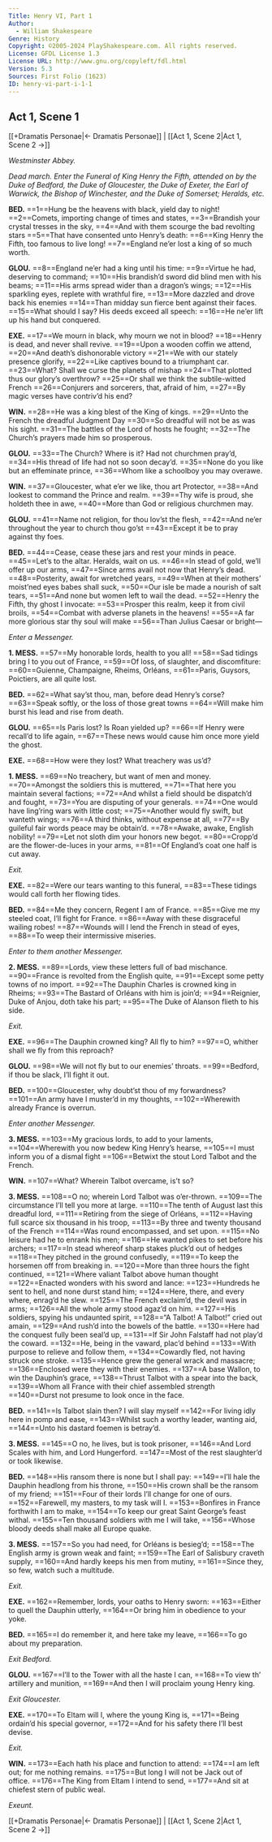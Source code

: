 ```yaml
---
Title: Henry VI, Part 1
Author: 
  - William Shakespeare
Genre: History
Copyright: ©2005-2024 PlayShakespeare.com. All rights reserved.
License: GFDL License 1.3
License URL: http://www.gnu.org/copyleft/fdl.html
Version: 5.3
Sources: First Folio (1623)
ID: henry-vi-part-i-1-1
---
```


## Act 1, Scene 1
[[+Dramatis Personae|← Dramatis Personae]] | [[Act 1, Scene 2|Act 1, Scene 2 →]]

*Westminster Abbey.*

*Dead march. Enter the Funeral of King Henry the Fifth, attended on by the Duke of Bedford, the Duke of Gloucester, the Duke of Exeter, the Earl of Warwick, the Bishop of Winchester, and the Duke of Somerset; Heralds, etc.*

**BED.**
==1==Hung be the heavens with black, yield day to night!
==2==Comets, importing change of times and states,
==3==Brandish your crystal tresses in the sky,
==4==And with them scourge the bad revolting stars
==5==That have consented unto Henry’s death:
==6==King Henry the Fifth, too famous to live long!
==7==England ne’er lost a king of so much worth.

**GLOU.**
==8==England ne’er had a king until his time:
==9==Virtue he had, deserving to command;
==10==His brandish’d sword did blind men with his beams;
==11==His arms spread wider than a dragon’s wings;
==12==His sparkling eyes, replete with wrathful fire,
==13==More dazzled and drove back his enemies
==14==Than midday sun fierce bent against their faces.
==15==What should I say? His deeds exceed all speech:
==16==He ne’er lift up his hand but conquered.

**EXE.**
==17==We mourn in black, why mourn we not in blood?
==18==Henry is dead, and never shall revive.
==19==Upon a wooden coffin we attend,
==20==And death’s dishonorable victory
==21==We with our stately presence glorify,
==22==Like captives bound to a triumphant car.
==23==What? Shall we curse the planets of mishap
==24==That plotted thus our glory’s overthrow?
==25==Or shall we think the subtile-witted French
==26==Conjurers and sorcerers, that, afraid of him,
==27==By magic verses have contriv’d his end?

**WIN.**
==28==He was a king blest of the King of kings.
==29==Unto the French the dreadful Judgment Day
==30==So dreadful will not be as was his sight.
==31==The battles of the Lord of hosts he fought;
==32==The Church’s prayers made him so prosperous.

**GLOU.**
==33==The Church? Where is it? Had not churchmen pray’d,
==34==His thread of life had not so soon decay’d.
==35==None do you like but an effeminate prince,
==36==Whom like a schoolboy you may overawe.

**WIN.**
==37==Gloucester, what e’er we like, thou art Protector,
==38==And lookest to command the Prince and realm.
==39==Thy wife is proud, she holdeth thee in awe,
==40==More than God or religious churchmen may.

**GLOU.**
==41==Name not religion, for thou lov’st the flesh,
==42==And ne’er throughout the year to church thou go’st
==43==Except it be to pray against thy foes.

**BED.**
==44==Cease, cease these jars and rest your minds in peace.
==45==Let’s to the altar. Heralds, wait on us.
==46==In stead of gold, we’ll offer up our arms,
==47==Since arms avail not now that Henry’s dead.
==48==Posterity, await for wretched years,
==49==When at their mothers’ moist’ned eyes babes shall suck,
==50==Our isle be made a nourish of salt tears,
==51==And none but women left to wail the dead.
==52==Henry the Fifth, thy ghost I invocate:
==53==Prosper this realm, keep it from civil broils,
==54==Combat with adverse planets in the heavens!
==55==A far more glorious star thy soul will make
==56==Than Julius Caesar or bright⁠—

*Enter a Messenger.*

**1. MESS.**
==57==My honorable lords, health to you all!
==58==Sad tidings bring I to you out of France,
==59==Of loss, of slaughter, and discomfiture:
==60==Guienne, Champaigne, Rheims, Orléans,
==61==Paris, Guysors, Poictiers, are all quite lost.

**BED.**
==62==What say’st thou, man, before dead Henry’s corse?
==63==Speak softly, or the loss of those great towns
==64==Will make him burst his lead and rise from death.

**GLOU.**
==65==Is Paris lost? Is Roan yielded up?
==66==If Henry were recall’d to life again,
==67==These news would cause him once more yield the ghost.

**EXE.**
==68==How were they lost? What treachery was us’d?

**1. MESS.**
==69==No treachery, but want of men and money.
==70==Amongst the soldiers this is muttered,
==71==That here you maintain several factions;
==72==And whilst a field should be dispatch’d and fought,
==73==You are disputing of your generals.
==74==One would have ling’ring wars with little cost;
==75==Another would fly swift, but wanteth wings;
==76==A third thinks, without expense at all,
==77==By guileful fair words peace may be obtain’d.
==78==Awake, awake, English nobility!
==79==Let not sloth dim your honors new begot.
==80==Cropp’d are the flower-de-luces in your arms,
==81==Of England’s coat one half is cut away.

*Exit.*

**EXE.**
==82==Were our tears wanting to this funeral,
==83==These tidings would call forth her flowing tides.

**BED.**
==84==Me they concern, Regent I am of France.
==85==Give me my steeled coat, I’ll fight for France.
==86==Away with these disgraceful wailing robes!
==87==Wounds will I lend the French in stead of eyes,
==88==To weep their intermissive miseries.

*Enter to them another Messenger.*

**2. MESS.**
==89==Lords, view these letters full of bad mischance.
==90==France is revolted from the English quite,
==91==Except some petty towns of no import.
==92==The Dauphin Charles is crowned king in Rheims;
==93==The Bastard of Orléans with him is join’d;
==94==Reignier, Duke of Anjou, doth take his part;
==95==The Duke of Alanson flieth to his side.

*Exit.*

**EXE.**
==96==The Dauphin crowned king? All fly to him?
==97==O, whither shall we fly from this reproach?

**GLOU.**
==98==We will not fly but to our enemies’ throats.
==99==Bedford, if thou be slack, I’ll fight it out.

**BED.**
==100==Gloucester, why doubt’st thou of my forwardness?
==101==An army have I muster’d in my thoughts,
==102==Wherewith already France is overrun.

*Enter another Messenger.*

**3. MESS.**
==103==My gracious lords, to add to your laments,
==104==Wherewith you now bedew King Henry’s hearse,
==105==I must inform you of a dismal fight
==106==Betwixt the stout Lord Talbot and the French.

**WIN.**
==107==What? Wherein Talbot overcame, is’t so?

**3. MESS.**
==108==O no; wherein Lord Talbot was o’er-thrown.
==109==The circumstance I’ll tell you more at large.
==110==The tenth of August last this dreadful lord,
==111==Retiring from the siege of Orléans,
==112==Having full scarce six thousand in his troop,
==113==By three and twenty thousand of the French
==114==Was round encompassed, and set upon.
==115==No leisure had he to enrank his men;
==116==He wanted pikes to set before his archers;
==117==In stead whereof sharp stakes pluck’d out of hedges
==118==They pitched in the ground confusedly,
==119==To keep the horsemen off from breaking in.
==120==More than three hours the fight continued,
==121==Where valiant Talbot above human thought
==122==Enacted wonders with his sword and lance:
==123==Hundreds he sent to hell, and none durst stand him;
==124==Here, there, and every where, enrag’d he slew.
==125==The French exclaim’d, the devil was in arms;
==126==All the whole army stood agaz’d on him.
==127==His soldiers, spying his undaunted spirit,
==128==“A Talbot! A Talbot!” cried out amain,
==129==And rush’d into the bowels of the battle.
==130==Here had the conquest fully been seal’d up,
==131==If Sir John Falstaff had not play’d the coward.
==132==He, being in the vaward, plac’d behind
==133==With purpose to relieve and follow them,
==134==Cowardly fled, not having struck one stroke.
==135==Hence grew the general wrack and massacre;
==136==Enclosed were they with their enemies.
==137==A base Wallon, to win the Dauphin’s grace,
==138==Thrust Talbot with a spear into the back,
==139==Whom all France with their chief assembled strength
==140==Durst not presume to look once in the face.

**BED.**
==141==Is Talbot slain then? I will slay myself
==142==For living idly here in pomp and ease,
==143==Whilst such a worthy leader, wanting aid,
==144==Unto his dastard foemen is betray’d.

**3. MESS.**
==145==O no, he lives, but is took prisoner,
==146==And Lord Scales with him, and Lord Hungerford.
==147==Most of the rest slaughter’d or took likewise.

**BED.**
==148==His ransom there is none but I shall pay:
==149==I’ll hale the Dauphin headlong from his throne,
==150==His crown shall be the ransom of my friend;
==151==Four of their lords I’ll change for one of ours.
==152==Farewell, my masters, to my task will I.
==153==Bonfires in France forthwith I am to make,
==154==To keep our great Saint George’s feast withal.
==155==Ten thousand soldiers with me I will take,
==156==Whose bloody deeds shall make all Europe quake.

**3. MESS.**
==157==So you had need, for Orléans is besieg’d;
==158==The English army is grown weak and faint;
==159==The Earl of Salisbury craveth supply,
==160==And hardly keeps his men from mutiny,
==161==Since they, so few, watch such a multitude.

*Exit.*

**EXE.**
==162==Remember, lords, your oaths to Henry sworn:
==163==Either to quell the Dauphin utterly,
==164==Or bring him in obedience to your yoke.

**BED.**
==165==I do remember it, and here take my leave,
==166==To go about my preparation.

*Exit Bedford.*

**GLOU.**
==167==I’ll to the Tower with all the haste I can,
==168==To view th’ artillery and munition,
==169==And then I will proclaim young Henry king.

*Exit Gloucester.*

**EXE.**
==170==To Eltam will I, where the young King is,
==171==Being ordain’d his special governor,
==172==And for his safety there I’ll best devise.

*Exit.*

**WIN.**
==173==Each hath his place and function to attend:
==174==I am left out; for me nothing remains.
==175==But long I will not be Jack out of office.
==176==The King from Eltam I intend to send,
==177==And sit at chiefest stern of public weal.

*Exeunt.*

[[+Dramatis Personae|← Dramatis Personae]] | [[Act 1, Scene 2|Act 1, Scene 2 →]]
